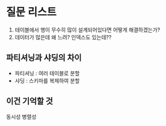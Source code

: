 # 질문 리스트 
 
1. 테이블에서 행이 무수히 많이 설계되어있다면 어떻게 해결하겠는가?     
2. 데이터가 많은데 왜 느려? 인덱스도 있는데??    

## 파티셔닝과 샤딩의 차이 

* 파티셔닝 : 여러 테이블로 분할    
* 샤딩 : 스키마를 복제하여 분할   


## 이건 기억할 것 
동시성 병렬성
